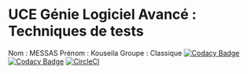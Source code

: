 # UCE Génie Logiciel Avancé : Techniques de tests
Nom : MESSAS
Prénom : Kouseila
Groupe : Classique
[![Codacy Badge](https://api.codacy.com/project/badge/Grade/677739611ea0443abd8cac3a370d2fad)](https://www.codacy.com/app/MessasKouseila/ceri-m1-test?utm_source=github.com&amp;utm_medium=referral&amp;utm_content=MessasKouseila/ceri-m1-test&amp;utm_campaign=Badge_Grade)
[![Codacy Badge](https://api.codacy.com/project/badge/Coverage/677739611ea0443abd8cac3a370d2fad)](https://www.codacy.com/app/MessasKouseila/ceri-m1-test?utm_source=github.com&utm_medium=referral&utm_content=MessasKouseila/ceri-m1-test&utm_campaign=Badge_Coverage)
[![CircleCI](https://circleci.com/gh/MessasKouseila/ceri-m1-test.svg?style=svg)](https://circleci.com/gh/MessasKouseila/ceri-m1-test)
